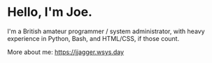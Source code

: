 
# Hello, I'm Joe.

I'm a British amateur programmer / system administrator, with heavy experience in Python, Bash, and HTML/CSS, if those count.

More about me: https://jjagger.wsys.day



